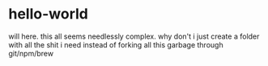 # hello-world

will here. this all seems needlessly complex. why don't i just create a folder with all the shit i need instead of forking all this garbage through git/npm/brew
